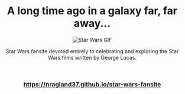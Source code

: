 <div align="center">

# A long time ago in a galaxy far, far away...

![Star Wars GIF](https://framerusercontent.com/images/HVzApGKkH6YM1vUO9zOo5lJBC4.jpeg)

</div>

<p align="center"> Star Wars fansite devoted entirely to celebrating and exploring the Star Wars films written by George Lucas. </p>

<br>

### <p align="center"> https://nragland37.github.io/star-wars-fansite </p>

<br>
<br>
